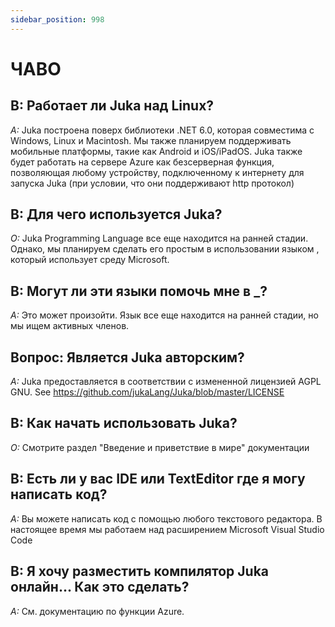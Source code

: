 ```yaml
---
sidebar_position: 998
---
```


# ЧАВО

## В: Работает ли Juka над Linux?
*A:* Juka построена поверх библиотеки .NET 6.0, которая совместима с Windows, Linux и Macintosh. Мы также планируем поддерживать мобильные платформы, такие как Android и iOS/iPadOS. Juka также будет работать на сервере Azure как безсерверная функция, позволяющая любому устройству, подключенному к интернету для запуска Juka (при условии, что они поддерживают http протокол)

## В: Для чего используется Juka?
*О:* Juka Programming Language все еще находится на ранней стадии. Однако, мы планируем сделать его простым в использовании языком , который использует среду Microsoft.

## В: Могут ли эти языки помочь мне в _?
*А:* Это может произойти. Язык все еще находится на ранней стадии, но мы ищем активных членов.


## Вопрос: Является Juka авторским?
*A:* Juka предоставляется в соответствии с измененной лицензией AGPL GNU. See https://github.com/jukaLang/Juka/blob/master/LICENSE

## В: Как начать использовать Juka?
*О:* Смотрите раздел "Введение и приветствие в мире" документации

## В: Есть ли у вас IDE или TextEditor где я могу написать код?
*A:* Вы можете написать код с помощью любого текстового редактора. В настоящее время мы работаем над расширением Microsoft Visual Studio Code

## В: Я хочу разместить компилятор Juka онлайн... Как это сделать?
*A:* См. документацию по функции Azure.